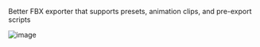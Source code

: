 Better FBX exporter that supports presets, animation clips, and pre-export scripts

![image](https://user-images.githubusercontent.com/16472643/228360717-3645b61a-f91a-488a-8b4c-563b3bd7e591.png)
